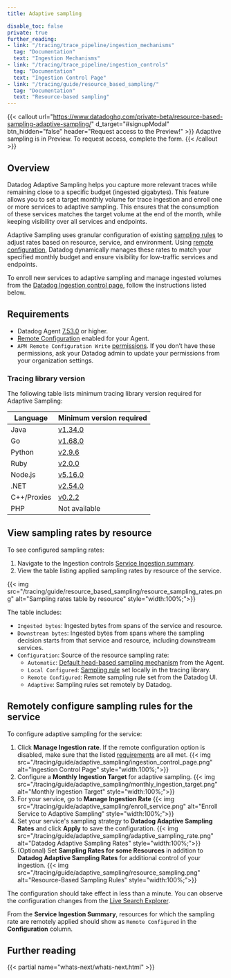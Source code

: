 ```yaml
---
title: Adaptive sampling

disable_toc: false
private: true
further_reading:
- link: "/tracing/trace_pipeline/ingestion_mechanisms"
  tag: "Documentation"
  text: "Ingestion Mechanisms"
- link: "/tracing/trace_pipeline/ingestion_controls"
  tag: "Documentation"
  text: "Ingestion Control Page"
- link: "/tracing/guide/resource_based_sampling/"
  tag: "Documentation"
  text: "Resource-based sampling"
---
```


{{< callout url="https://www.datadoghq.com/private-beta/resource-based-sampling-adaptive-sampling/" d_target="#signupModal" btn_hidden="false" header="Request access to the Preview!" >}}
Adaptive sampling is in Preview. To request access, complete the form.
{{< /callout >}}

## Overview

Datadog Adaptive Sampling helps you capture more relevant traces while remaining close to a specific budget (ingested gigabytes). This feature allows you to set a target monthly volume for trace ingestion and enroll one or more services to adaptive sampling. This ensures that the consumption of these services matches the target volume at the end of the month, while keeping visibility over all services and endpoints.

Adaptive Sampling uses granular configuration of existing [sampling rules][7] to adjust rates based on resource, service, and environment. Using [remote configuration][3], Datadog dynamically manages these rates to match your specified monthly budget and ensure visibility for low-traffic services and endpoints.

To enroll new services to adaptive sampling and manage ingested volumes from the [Datadog Ingestion control page][1], follow the instructions listed below.


## Requirements

- Datadog Agent [7.53.0][2] or higher.
- [Remote Configuration][3]  enabled for your Agent.
- `APM Remote Configuration Write` [permissions][4]. If you don’t have these permissions, ask your Datadog admin to update your permissions from your organization settings.

### Tracing library version

The following table lists minimum tracing library version required for Adaptive Sampling:

| Language    | Minimum version required |
|-------------|--------------------------|
| Java        | [v1.34.0][5]             |
| Go          | [v1.68.0][6]             |
| Python      | [v2.9.6][10]             |
| Ruby        | [v2.0.0][11]             |
| Node.js     | [v5.16.0][12]            |
| .NET        | [v2.54.0][13]            |
| C++/Proxies | [v0.2.2][14]             |
| PHP         |  Not available           |

## View sampling rates by resource

To see configured sampling rates:

1. Navigate to the Ingestion controls [Service Ingestion summary][1].
2. View the table listing applied sampling rates by resource of the service.

{{< img src="/tracing/guide/resource_based_sampling/resource_sampling_rates.png" alt="Sampling rates table by resource" style="width:100%;">}}

The table includes:
- `Ingested bytes`: Ingested bytes from spans of the service and resource.
- `Downstream bytes`: Ingested bytes from spans where the sampling decision starts from that service and resource, including downstream services.
- `Configuration`: Source of the resource sampling rate:
  - `Automatic`: [Default head-based sampling mechanism][8] from the Agent.
  - `Local Configured`: [Sampling rule][7] set locally in the tracing library.
  - `Remote Configured`: Remote sampling rule set from the Datadog UI.
  - `Adaptive`: Sampling rules set remotely by Datadog.

## Remotely configure sampling rules for the service

To configure adaptive sampling for the service:
1. Click **Manage Ingestion rate**. If the remote configuration option is disabled, make sure that the listed [requirements](#compatibility-requirements) are all met.
   {{< img src="/tracing/guide/adaptive_sampling/ingestion_control_page.png" alt="Ingestion Control Page" style="width:100%;">}}
1. Configure a **Monthly Ingestion Target** for adaptive sampling.
   {{< img src="/tracing/guide/adaptive_sampling/monthly_ingestion_target.png" alt="Monthly Ingestion Target" style="width:100%;">}}
1. For your service, go to **Manage Ingestion Rate**
   {{< img src="/tracing/guide/adaptive_sampling/enroll_service.png" alt="Enroll Service to Adaptive Sampling" style="width:100%;">}}
1. Set your service's sampling strategy to **Datadog Adaptive Sampling Rates** and click **Apply** to save the configuration.
   {{< img src="/tracing/guide/adaptive_sampling/adaptive_sampling_rate.png" alt="Datadog Adaptive Sampling Rates" style="width:100%;">}}
1. (Optional) Set **Sampling Rates for some Resources** in addition to  **Datadog Adaptive Sampling Rates** for additional control of your ingestion.
   {{< img src="/tracing/guide/adaptive_sampling/resource_sampling.png" alt="Resource-Based Sampling Rules" style="width:100%;">}}

The configuration should take effect in less than a minute. You can observe the configuration changes from the [Live Search Explorer][9].

From the **Service Ingestion Summary**, resources for which the sampling rate are remotely applied should show as `Remote Configured` in the **Configuration** column.

## Further reading

{{< partial name="whats-next/whats-next.html" >}}

[1]: /tracing/trace_pipeline/ingestion_controls#service-ingestion-summary
[2]: https://github.com/DataDog/datadog-agent/releases/tag/7.53.0
[3]: /agent/remote_config
[4]: /account_management/rbac/permissions/
[5]: https://github.com/DataDog/dd-trace-java/releases/tag/v1.34.0
[6]: https://github.com/DataDog/dd-trace-go/releases/tag/v1.68.0
[7]: /tracing/trace_pipeline/ingestion_mechanisms#in-tracing-libraries-user-defined-rules
[8]: /tracing/trace_pipeline/ingestion_mechanisms#in-the-agent
[9]: /tracing/trace_explorer/#live-search-for-15-minutes
[10]: https://github.com/DataDog/dd-trace-py/releases/tag/v2.9.6
[11]: https://github.com/DataDog/dd-trace-rb/releases/tag/v2.0.0
[12]: https://github.com/DataDog/dd-trace-js/releases/tag/v5.16.0
[13]: https://github.com/DataDog/dd-trace-dotnet/releases/tag/v2.54.0
[14]: https://github.com/DataDog/dd-trace-cpp/releases/tag/v0.2.2
[15]: /tracing/guide/resource_based_sampling/
